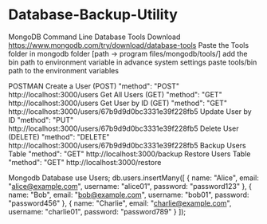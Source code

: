 # Database-Backup-Utility
MongoDB Command Line Database Tools Download
https://www.mongodb.com/try/download/database-tools
Paste the Tools folder in mongodb folder [path -> program files/mongodb/tools/]
add the bin path to environment variable in advance system settings 
paste tools/bin path to the environment variables 

POSTMAN
Create a User (POST)  "method": "POST" http://localhost:3000/users
Get All Users (GET)   "method": "GET"  http://localhost:3000/users
Get User by ID (GET)  "method": "GET"  http://localhost:3000/users/67b9d9d0bc3331e39f228fb5
Update User by ID     "method": "PUT"  http://localhost:3000/users/67b9d9d0bc3331e39f228fb5
Delete User (DELETE)  "method": "DELETE"  http://localhost:3000/users/67b9d9d0bc3331e39f228fb5
Backup Users Table    "method": "GET"   http://localhost:3000/backup
Restore Users Table     "method": "GET"  http://localhost:3000/restore


Mongodb Database
use Users;
db.users.insertMany([
    { name: "Alice", email: "alice@example.com", username: "alice01", password: "password123" },
    { name: "Bob", email: "bob@example.com", username: "bob01", password: "password456" },
    { name: "Charlie", email: "charlie@example.com", username: "charlie01", password: "password789" }
]);


